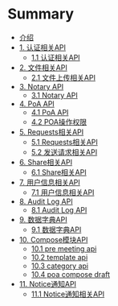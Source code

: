# Summary

* [介绍](README.md)
* [1. 认证相关API]()
  * [1.1 认证相关API](auth/authController.md)
* [2. 文件相关API]()
  - [2.1 文件上传相关API](file/fileController.md)
* [3. Notary API]()
  - [3.1 Notary API](notary/notaryController.md)
* [4. PoA API]()
  - [4.1 PoA API](poa/poaController.md)
  - [4.2 POA操作权限](poa/remark.md)
* [5. Requests相关API](requests/requestsController.md)
  - [5.1 Requests相关API](requests/requestsController.md)
  - [5.2 发送请求相关API](requests/sendRequestController.md)
* [6. Share相关API]()
  - [6.1 Share相关API](share/shareController.md)
* [7. 用户信息相关API]()
  - [7.1 用户信息相关API](user/userController.md)
* [8. Audit Log API]()
  - [8.1 Audit Log API](auditlog/auditLogController.md)
* [9. 数据字典API]()
  - [9.1 数据字典API](dict/dictController.md)
* [10. Compose模块API]()
  - [10.1 pre meeting api](compose/preMeetingController.md)
  - [10.2 template api](compose/templateController.md)
  - [10.3 category api](compose/categoryController.md)
  - [10.4 poa compose draft](compose/poaComposeDraft.md)
* [11. Notice通知API]()
  - [11.1 Notice通知相关API](notice/noticeController.md)
